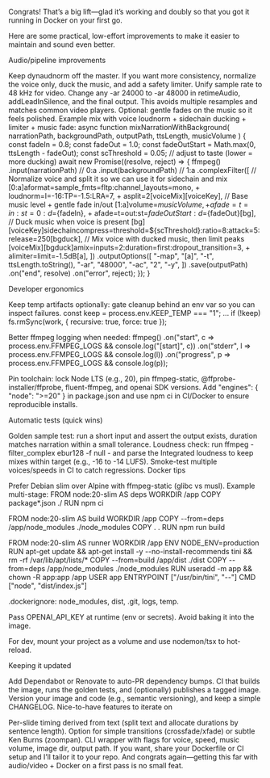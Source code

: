 Congrats! That’s a big lift—glad it’s working and doubly so that you got it running in Docker on your first go.

Here are some practical, low-effort improvements to make it easier to maintain and sound even better.

Audio/pipeline improvements

Keep dynaudnorm off the master. If you want more consistency, normalize the voice only, duck the music, and add a safety limiter.
Unify sample rate to 48 kHz for video. Change any -ar 24000 to -ar 48000 in retimeAudio, addLeadInSilence, and the final output. This avoids multiple resamples and matches common video players.
Optional: gentle fades on the music so it feels polished.
Example mix with voice loudnorm + sidechain ducking + limiter + music fade:
async function mixNarrationWithBackground(
narrationPath, backgroundPath, outputPath, ttsLength, musicVolume
) {
const fadeIn = 0.8;
const fadeOut = 1.0;
const fadeOutStart = Math.max(0, ttsLength - fadeOut);
const scThreshold = 0.05; // adjust to taste (lower = more ducking)
await new Promise((resolve, reject) => {
ffmpeg()
.input(narrationPath) // 0:a
.input(backgroundPath) // 1:a
.complexFilter([
// Normalize voice and split it so we can use it for sidechain and mix
[0:a]aformat=sample_fmts=fltp:channel_layouts=mono, +
loudnorm=I=-16:TP=-1.5:LRA=7, +
asplit=2[voiceMix][voiceKey],
// Base music level + gentle fade in/out
[1:a]volume=${musicVolume}, +
afade=t=in:st=0:d=${fadeIn}, +
afade=t=out:st=${fadeOutStart}:d=${fadeOut}[bg],
// Duck music when voice is present
[bg][voiceKey]sidechaincompress=threshold=${scThreshold}:ratio=8:attack=5:release=250[bgduck],
// Mix voice with ducked music, then limit peaks
[voiceMix][bgduck]amix=inputs=2:duration=first:dropout_transition=3, +
alimiter=limit=-1.5dB[a],
])
.outputOptions([
"-map", "[a]",
"-t", ttsLength.toString(),
"-ar", "48000",
"-ac", "2",
"-y",
])
.save(outputPath)
.on("end", resolve)
.on("error", reject);
});
}

Developer ergonomics

Keep temp artifacts optionally: gate cleanup behind an env var so you can inspect failures.
const keep = process.env.KEEP_TEMP === "1";
...
if (!keep) fs.rmSync(work, { recursive: true, force: true });

Better ffmpeg logging when needed:
ffmpeg()
.on("start", c => process.env.FFMPEG_LOGS && console.log("[start]", c))
.on("stderr", l => process.env.FFMPEG_LOGS && console.log(l))
.on("progress", p => process.env.FFMPEG_LOGS && console.log(p));

Pin toolchain: lock Node LTS (e.g., 20), pin ffmpeg-static, @ffprobe-installer/ffprobe, fluent-ffmpeg, and openai SDK versions. Add "engines": { "node": ">=20" } in package.json and use npm ci in CI/Docker to ensure reproducible installs.

Automatic tests (quick wins)

Golden sample test: run a short input and assert the output exists, duration matches narration within a small tolerance.
Loudness check: run ffmpeg -filter_complex ebur128 -f null - and parse the Integrated loudness to keep mixes within target (e.g., -16 to -14 LUFS).
Smoke-test multiple voices/speeds in CI to catch regressions.
Docker tips

Prefer Debian slim over Alpine with ffmpeg-static (glibc vs musl). Example multi-stage:
FROM node:20-slim AS deps
WORKDIR /app
COPY package\*.json ./
RUN npm ci

FROM node:20-slim AS build
WORKDIR /app
COPY --from=deps /app/node_modules ./node_modules
COPY . .
RUN npm run build

FROM node:20-slim AS runner
WORKDIR /app
ENV NODE_ENV=production
RUN apt-get update && apt-get install -y --no-install-recommends tini && rm -rf /var/lib/apt/lists/\*
COPY --from=build /app/dist ./dist
COPY --from=deps /app/node_modules ./node_modules
RUN useradd -m app && chown -R app:app /app
USER app
ENTRYPOINT ["/usr/bin/tini", "--"]
CMD ["node", "dist/index.js"]

.dockerignore: node_modules, dist, .git, logs, temp.

Pass OPENAI_API_KEY at runtime (env or secrets). Avoid baking it into the image.

For dev, mount your project as a volume and use nodemon/tsx to hot-reload.

Keeping it updated

Add Dependabot or Renovate to auto-PR dependency bumps.
CI that builds the image, runs the golden tests, and (optionally) publishes a tagged image.
Version your image and code (e.g., semantic versioning), and keep a simple CHANGELOG.
Nice-to-have features to iterate on

Per-slide timing derived from text (split text and allocate durations by sentence length).
Option for simple transitions (crossfade/xfade) or subtle Ken Burns (zoompan).
CLI wrapper with flags for voice, speed, music volume, image dir, output path.
If you want, share your Dockerfile or CI setup and I’ll tailor it to your repo. And congrats again—getting this far with audio/video + Docker on a first pass is no small feat.

